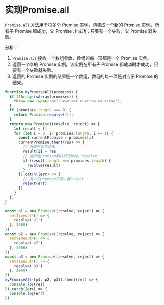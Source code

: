 # 实现Promise.all

`Promise.all` 方法用于将多个 Promise 实例，包装成一个新的 Promise 实例。所有子 Promise 都成功，父 Promise 才成功；只要有一个失败，父 Promise 就失败。

分析：
1. `Promise.all` 接收一个数组参数，数组的每一项都是一个 Promise 实例。
2. 返回一个新的 Promise 实例，该实例在所有子 Promise 都成功时才成功，只要有一个失败就失败。
3. 返回的 Promise 实例的结果是一个数组，数组的每一项是对应子 Promise 的结果。



```javascript
function myPromiseAll(promises) {
  if (!Array.isArray(promises)) {
    throw new TypeError('promises must be an array');
  }
  if (promises.length === 0) {
    return Promise.resolve([]);
  }
  return new Promise((resolve, reject) => {
    let result = []
    for (let i = 0; i< promises.length; i += 1) {
      const currentPromise = promises[i]
      currentPromise.then((res) => {
        // 按顺序保存结果
        result[i] = res
        // 当所有promise都执行完毕时，resolve
        if (result.length === promises.length) {
          resolve(result)
        }
      }).catch((err) => {
        // 有一个promise失败，就reject
        reject(err)
      }) 
    }
  })
}
  
const p1 = new Promise((resolve, reject) => {
  setTimeout(() => {
    resolve('p1')
  }, 1000)
})
const p2 = new Promise((resolve, reject) => {
  setTimeout(() => {
    resolve('p2')
  }, 2000)
})
const p3 = new Promise((resolve, reject) => {
  setTimeout(() => {
    resolve('p3')
  }, 3000)
})
myPromiseAll([p1, p2, p3]).then((res) => {
  console.log(res)
}).catch((err) => {
  console.log(err)
})
```
